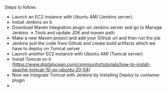 Steps to follow:
- Launch an EC2 instance with Ubuntu AMI (Jenkins server).
- Install Jenkins on it.
- Download Maven Integration plugin on Jenkins server and go to Manage Jenkins -> Tools and update JDK and maven path
- Make a new Maven project and add your Github url and then run the job
- Jenkins pull the code from Github and create build artifacts which we have to deploy on Tomcat server
- Launch another EC2 instance with Ubuntu AMI (Tomcat server)
- Install Tomcat on it (https://www.digitalocean.com/community/tutorials/how-to-install-apache-tomcat-10-on-ubuntu-20-04)
- Now we Integrate Tomcat with Jenkins by installing Deploy to container plugin
- 
